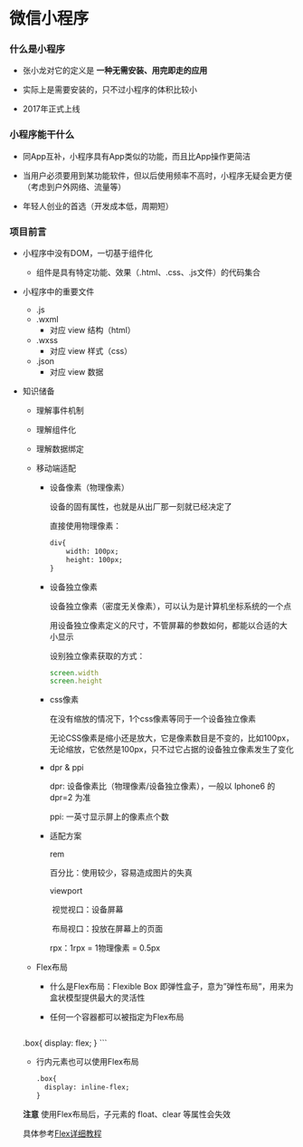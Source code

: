 # 微信小程序



### 什么是小程序

 + 张小龙对它的定义是  **一种无需安装、用完即走的应用** 

 + 实际上是需要安装的，只不过小程序的体积比较小

 + 2017年正式上线

   

### 小程序能干什么

 + 同App互补，小程序具有App类似的功能，而且比App操作更简洁

 + 当用户必须要用到某功能软件，但以后使用频率不高时，小程序无疑会更方便（考虑到户外网络、流量等）

 + 年轻人创业的首选（开发成本低，周期短）

   

### 项目前言

 + 小程序中没有DOM，一切基于组件化

   	+ 组件是具有特定功能、效果（.html、.css、.js文件）的代码集合

 + 小程序中的重要文件

   	+   .js
    +   .wxml
      	+ 对应  view  结构（html）
    + .wxss
      	+ 对应  view  样式（css）
    + .json
      	+ 对应  view  数据

 + 知识储备

    + 理解事件机制

    + 理解组件化

    + 理解数据绑定

    + 移动端适配

      + 设备像素（物理像素）

        设备的固有属性，也就是从出厂那一刻就已经决定了

        直接使用物理像素：

        ```html
        div{
        	width: 100px;
        	height: 100px;
        }
        ```

      + 设备独立像素

        设备独立像素（密度无关像素），可以认为是计算机坐标系统的一个点

        用设备独立像素定义的尺寸，不管屏幕的参数如何，都能以合适的大小显示

        设别独立像素获取的方式：

        ```javascript
        screen.width
        screen.height
        ```

      + css像素

        在没有缩放的情况下，1个css像素等同于一个设备独立像素

        无论CSS像素是缩小还是放大，它是像素数目是不变的，比如100px，无论缩放，它依然是100px，只不过它占据的设备独立像素发生了变化

      + dpr & ppi

        dpr:  设备像素比（物理像素/设备独立像素），一般以 Iphone6 的 dpr=2 为准

        ppi:  一英寸显示屏上的像素点个数

      + 适配方案

        rem

        百分比：使用较少，容易造成图片的失真

        viewport
    
        ​	视觉视口：设备屏幕
    
        ​	布局视口：投放在屏幕上的页面 

        rpx：1rpx = 1物理像素 = 0.5px

    + Flex布局
    
       + 什么是Flex布局：Flexible Box 即弹性盒子，意为”弹性布局”，用来为盒状模型提供最大的灵活性
    
       + 任何一个容器都可以被指定为Flex布局

         ```html
     .box{
           display: flex;
     }
         ```
    
      + 行内元素也可以使用Flex布局
    
        ```html
        .box{
          display: inline-flex;
        }
        ```
    
      **注意**    使用Flex布局后，子元素的 float、clear 等属性会失效
    
      具体参考[Flex详细教程](https://www.runoob.com/w3cnote/flex-grammar.html)
    
      

